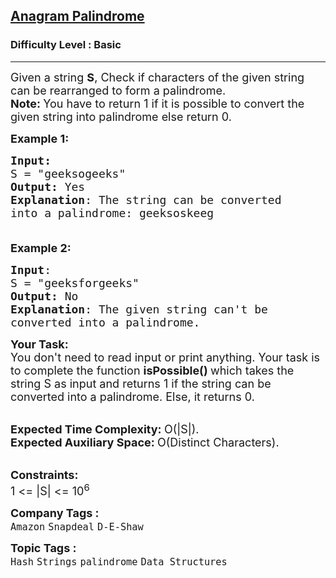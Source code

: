 <h2><a href="https://practice.geeksforgeeks.org/problems/anagram-palindrome4720/1?utm_source=gfg&utm_medium=article&utm_campaign=bottom_sticky_on_article">Anagram Palindrome</a></h2><h3>Difficulty Level : Basic</h3><hr><div class="problems_problem_content__Xm_eO"><p><span style="font-size:18px">Given a string <strong>S</strong>, Check if characters of the given string can be rearranged to form a palindrome.<br>
<strong>Note: </strong>You have to return 1 if it is possible to convert the given string into palindrome else return 0.&nbsp;</span></p>

<p><span style="font-size:18px"><strong>Example 1:</strong></span></p>

<pre><span style="font-size:18px"><strong>Input:</strong>
S = "geeksogeeks"
<strong>Output:</strong> Yes
<strong>Explanation</strong>: The string can be converted
into a palindrome: geeksoskeeg

</span></pre>

<p><span style="font-size:18px"><strong>Example 2:</strong></span></p>

<pre><span style="font-size:18px"><strong>Input</strong>: 
S = "geeksforgeeks"
<strong>Output:</strong> No
<strong>Explanation</strong>: The given string can't be
converted into a palindrome.</span>
</pre>

<p><span style="font-size:18px"><strong>Your Task:</strong><br>
You don't need to read input or print anything. Your task is to complete the function&nbsp;<strong>isPossible()&nbsp;</strong>which takes the string S as input and returns 1 if the string can be converted into a palindrome. Else, it returns 0.</span></p>

<p><br>
<span style="font-size:18px"><strong>Expected Time Complexity:&nbsp;</strong>O(|S|).<br>
<strong>Expected Auxiliary Space:&nbsp;</strong>O(Distinct Characters).</span></p>

<p><br>
<span style="font-size:18px"><strong>Constraints:</strong><br>
1 &lt;= |S| &lt;= 10<sup>6</sup></span></p>
</div><p><span style=font-size:18px><strong>Company Tags : </strong><br><code>Amazon</code>&nbsp;<code>Snapdeal</code>&nbsp;<code>D-E-Shaw</code>&nbsp;<br><p><span style=font-size:18px><strong>Topic Tags : </strong><br><code>Hash</code>&nbsp;<code>Strings</code>&nbsp;<code>palindrome</code>&nbsp;<code>Data Structures</code>&nbsp;